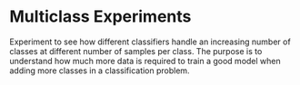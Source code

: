 # Multiclass Experiments

Experiment to see how different classifiers handle an increasing number of classes at different number of samples per class. The purpose is to understand how much more data is required to train a good model when adding more classes in a classification problem.
